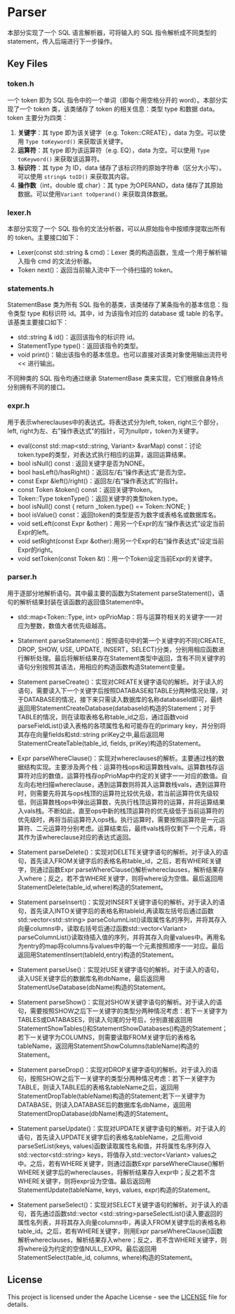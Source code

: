 # Parser

本部分实现了一个 SQL 语言解析器，可将输入的 SQL 指令解析成不同类型的 statement，传入后端进行下一步操作。

## Key Files

### token.h

一个 token 即为 SQL 指令中的一个单词（即每个用空格分开的 word）。本部分实现了一个 token 类，该类储存了 token 的相关信息：类型 type 和数据 data。token 主要分为四类：

1. **关键字**：其 type 即为该关键字（e.g. Token::CREATE），data 为空。可以使用 ```Type toKeyword()``` 来获取该关键字。
2. **运算符**：其 type 即为该运算符（e.g. EQ），data 为空。可以使用 ```Type toKeyword()``` 来获取该运算符。
3. **标识符**：其 type 为 ID，data 储存了该标识符的原始字符串（区分大小写）。可以使用 ```string& toID()``` 来获取其内容。
4. **操作数**（int，double 或 char）：其 type 为OPERAND，data 储存了其原始数据。可以使用```Variant toOperand()``` 来获取具体数据。

### lexer.h

本部分实现了一个 SQL 指令的文法分析器，可以从原始指令中按顺序提取出所有的 token。主要接口如下：

- Lexer(const std::string & cmd)：Lexer 类的构造函数，生成一个用于解析输入指令 cmd 的文法分析器。
- Token next()：返回当前输入流中下一个待扫描的 token。

### statements.h

StatementBase 类为所有 SQL 指令的基类，该类储存了某条指令的基本信息：指令类型 type 和标识符 id。其中，id 为该指令对应的 database 或 table 的名字。该基类主要接口如下：

- std::string & id()：返回该指令的标识符 id。
- StatementType type()：返回该指令的类型。
- void print()：输出该指令的基本信息。也可以直接对该类对象使用输出流符号 << 进行输出。

不同种类的 SQL 指令均通过继承 StatementBase 类来实现，它们根据自身特点分别拥有不同的接口。

### expr.h

用于表示whereclauses中的表达式。将表达式分为left, token, right三个部分，left, right为左、右"操作表达式"的指针，可为nullptr，token为关键字。

- eval(const std::map<std::string, Variant> &varMap) const：讨论token.type的类型，对表达式执行相应的运算，返回运算结果。
- bool isNull() const : 返回关键字是否为NONE。
- bool hasLeft()/hasRight()：返回左/右“操作表达式”是否为空。
- const Expr &left()/right()：返回左/右“操作表达式”的指针。
- const Token &token() const：返回关键字token。
- Token::Type tokenType()：返回关键字的类型token.type。
- bool isNull() const { return _token.type() == Token::NONE; }
- bool isValue() const：返回token的类型是否为数字或表格名或数据库名。
- void setLeft(const Expr &other)：用另一个Expr的左“操作表达式”设定当前Expr的left。
- void setRight(const Expr &other):用另一个Expr的右“操作表达式”设定当前Expr的right。
- void setToken(const Token &t)：用一个Token设定当前Expr的关键字。

### parser.h

用于逐部分地解析语句。其中最主要的函数为Statement parseStatement()，语句的解析结果封装在该函数的返回值Statement中。

- std::map<Token::Type, int> opPrioMap：将与运算符相关的关键字一一对应为整数，数值大者优先级越高。
- Statement parseStatement()：按照语句中的第一个关键字的不同(CREATE, DROP, SHOW, USE, UPDATE, INSERT，SELECT)分类，分别用相应函数进行解析处理。最后将解析结果存在Statement类型中返回，含有不同关键字的语句分别按照其语法，用相应的构造函数构造Statement变量。
- Statement parseCreate()：实现对CREATE关键字语句的解析。对于读入的语句，需要读入下一个关键字后按照DATABASE和TABLE分两种情况处理，对于DATABASE的情况，接下来只需读入数据库的名称databaseId即可，最终返回用StatementCreateDatabase(databaseId)构造的Statement；对于TABLE的情况，则在读取表格名称table_id之后，通过函数void parseFieldList()读入表格的各项属性名和可能存在的primary key，并分别将其存在向量fields和std::string priKey之中,最后返回用StatementCreateTable(table_id, fields, priKey)构造的Statement。
- Expr parseWhereClause()：实现对whereclauses的解析。主要通过栈的数据结构实现。主要涉及两个栈：运算符栈ops和运算数栈vals。运算数栈存运算符对应的数值，运算符栈存opPrioMap中约定的关键字一一对应的数值。自左向右地扫描whereclause，遇到运算数则将其入运算数栈vals，遇到运算符时，则需要先将其与ops栈顶的运算符比较优先级，若当前运算符优先级较低，则运算数栈ops中弹出运算数，先执行栈顶运算符的运算，并将运算结果入vals栈。不断如此，直至ops中新的栈顶运算符的优先级低于当前运算符的优先级时，再将当前运算符入ops栈。执行运算时，需要按照运算符是一元运算符、二元运算符分别考虑。运算结束后，最终vals栈将仅剩下一个元素，将其作为该whereclause对应的表达式返回。

- Statement parseDelete()：实现对DELETE关键字语句的解析。对于读入的语句，首先读入FROM关键字后的表格名称table_id，之后，若有WHERE关键字，则通过函数Expr parseWhereClause()解析whereclauses，解析结果存入where；反之，若不含WHERE关键字，则将where设为空值。最后返回用StatementDelete(table_id,where)构造的Statement。
- Statement parseInsert()：实现对INSERT关键字语句的解析。对于读入的语句，首先读入INTO关键字后的表格名称tableId,再读取左括号后通过函数std::vector\<std::string\> parseColumnList()读取属性名的序列，并将其存入向量columns中，读取右括号后通过函数std::vector\<Variant\> parseColumnList()读取待插入值的序列，并将其存入向量values中。再用名为entry的map将columns与values中的每一个元素按照顺序一一对应。最后返回用StatementInsert(tableId,entry)构造的Statement。
- Statement parseUse()：实现对USE关键字语句的解析。对于读入的语句，读入USE关键字后的数据库名称dbName，最后返回用StatementUseDatabase(dbName)构造的Statement。
- Statement parseShow()：实现对SHOW关键字语句的解析。对于读入的语句，需要按照SHOW之后下一关键字的类型分两种情况考虑：若下一关键字为TABLES或DATABASES，则读入句尾的分号后，分别直接返回用StatementShowTables()和StatementShowDatabases()构造的Statement；若下一关键字为COLUMNS，则需要读取FROM关键字后的表格名tableName，返回用StatementShowColumns(tableName)构造的Statement。
- Statement parseDrop()：实现对DROP关键字语句的解析。对于读入的语句，按照SHOW之后下一关键字的类型分两种情况考虑：若下一关键字为TABLE，则读入TABLE后的表格名tableName之后，返回用StatementDropTable(tableName)构造的Statement;若下一关键字为DATABASE，则读入DATABASE后的数据库名dbName，返回用StatementDropDatabase(dbName)构造的Statement。
- Statement parseUpdate()：实现对UPDATE关键字语句的解析。对于读入的语句，首先读入UPDATE关键字后的表格名tableName，之后用void parseSetList(keys, values)函数读取属性名和值，并将属性名序列存入std::vector\<std::string\> keys，将值存入std::vector\<Variant\> values之中。之后，若有WHERE关键字，则通过函数Expr parseWhereClause()解析WHERE关键字后的whereclauses，将解析结果存入expr中；反之若不含WHERE关键字，则将expr设为空值。最后返回用StatementUpdate(tableName, keys, values, expr)构造的Statement。
- Statement parseSelect()：实现对SELECT关键字语句的解析。对于读入的语句，首先通过函数std::vector \<std::string\>parseSelectList()读入要返回的属性名列表，并将其存入向量columns中，再读入FROM关键字后的表格名称table_id。之后，若有WHERE关键字，则用Expr parseWhereClause()函数解析whereclauses，解析结果存入where；反之，若不含WHERE关键字，则将where设为约定的空值NULL_EXPR。最后返回用StatementSelect(table_id, columns, where)构造的Statement。


## License

This project is licensed under the Apache License - see the [LICENSE](../../LICENSE) file for details.